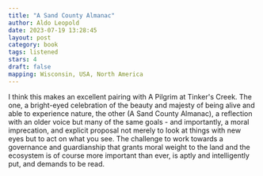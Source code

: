 ```yaml
---
title: "A Sand County Almanac"
author: Aldo Leopold
date: 2023-07-19 13:28:45
layout: post
category: book
tags: listened
stars: 4
draft: false
mapping: Wisconsin, USA, North America
---
```


I think this makes an excellent pairing with A Pilgrim at Tinker's Creek. The one, a bright-eyed celebration of the beauty and majesty of being alive and able to experience nature, the other (A Sand County Almanac), a reflection with an older voice but many of the same goals - and importantly, a moral imprecation, and explicit proposal not merely to look at things with new eyes but to act on what you see. The challenge to work towards a governance and guardianship that grants moral weight to the land and the ecosystem is of course more important than ever, is aptly and intelligently put, and demands to be read.
